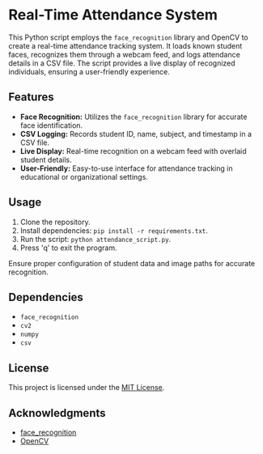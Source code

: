 # Real-Time Attendance System

This Python script employs the `face_recognition` library and OpenCV to create a real-time attendance tracking system. It loads known student faces, recognizes them through a webcam feed, and logs attendance details in a CSV file. The script provides a live display of recognized individuals, ensuring a user-friendly experience.

## Features
- **Face Recognition:** Utilizes the `face_recognition` library for accurate face identification.
- **CSV Logging:** Records student ID, name, subject, and timestamp in a CSV file.
- **Live Display:** Real-time recognition on a webcam feed with overlaid student details.
- **User-Friendly:** Easy-to-use interface for attendance tracking in educational or organizational settings.

## Usage
1. Clone the repository.
2. Install dependencies: `pip install -r requirements.txt`.
3. Run the script: `python attendance_script.py`.
4. Press 'q' to exit the program.

Ensure proper configuration of student data and image paths for accurate recognition.

## Dependencies
- `face_recognition`
- `cv2`
- `numpy`
- `csv`

## License
This project is licensed under the [MIT License](LICENSE).

## Acknowledgments
- [face_recognition](https://github.com/ageitgey/face_recognition)
- [OpenCV](https://opencv.org/)
